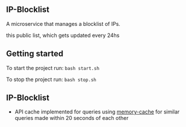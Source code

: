 ## IP-Blocklist
A microservice that manages a blocklist of IPs.

this public list, which gets updated every 24hs

## Getting started

To start the project run:
`bash start.sh`

To stop the project run:
`bash stop.sh`

## IP-Blocklist


- API cache implemented for queries using [memory-cache](https://www.npmjs.com/package/memory-cache) for similar queries made within 20 seconds of each other
